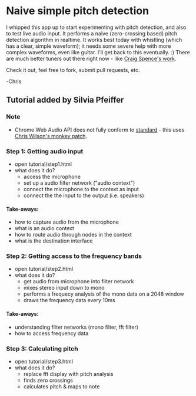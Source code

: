 # Naive simple pitch detection

I whipped this app up to start experimenting with pitch detection, and also to test live audio input.  It performs a naive (zero-crossing based) pitch detection algorithm in realtime.  It works best today with whistling (which has a clear, simple waveform); it needs some severe help with more complex waveforms, even like guitar.  I'll get back to this eventually.  :)  There are much better tuners out there right now - like [Craig Spence's work](http://phenomnomnominal.github.com/).

Check it out, feel free to fork, submit pull requests, etc.

-Chris


## Tutorial added by Silvia Pfeiffer


### Note

* Chrome Web Audio API does not fully conform to [standard](https://dvcs.w3.org/hg/audio/raw-file/tip/webaudio/specification.html) - this uses [Chris Wilson's monkey patch](http://cwilso.github.io/AudioContext-MonkeyPatch/AudioContextMonkeyPatch.js).


### Step 1: Getting audio input

* open tutorial/step1.html
* what does it do?
  - access the microphone
  - set up a audio filter network ("audio context")
  - connect the microphone to the context as input
  - connect the the input to the output (i.e. speakers)

#### Take-aways:
* how to capture audio from the microphone
* what is an audio context
* how to route audio through nodes in the context
* what is the destination interface


### Step 2: Getting access to the frequency bands

* open tutorial/step2.html
* what does it do?
  - get audio from microphone into filter network
  - mixes stereo input down to mono
  - performs a frequecy analysis of the mono data on a 2048 window
  - draws the frequency data every 10ms

#### Take-aways:
* understanding filter networks (mono filter, fft filter)
* how to access frequency data


### Step 3: Calculating pitch

* open tutorial/step3.html
* what does it do?
  - replace fft display with pitch analysis
  - finds zero crossings
  - calculates pitch & maps to note
